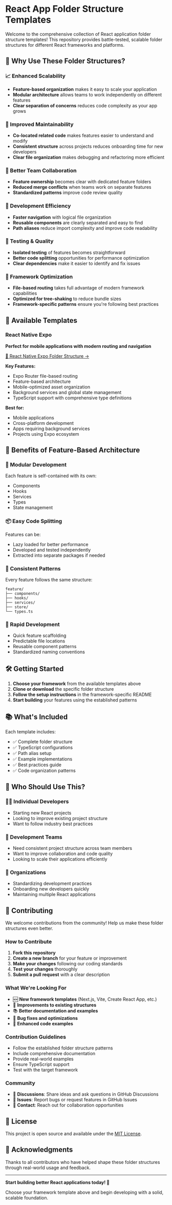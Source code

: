 # React App Folder Structure Templates

Welcome to the comprehensive collection of React application folder structure templates! This repository provides battle-tested, scalable folder structures for different React frameworks and platforms.

## 🎯 Why Use These Folder Structures?

### 📈 Enhanced Scalability
- **Feature-based organization** makes it easy to scale your application
- **Modular architecture** allows teams to work independently on different features
- **Clear separation of concerns** reduces code complexity as your app grows

### 🧹 Improved Maintainability
- **Co-located related code** makes features easier to understand and modify
- **Consistent structure** across projects reduces onboarding time for new developers
- **Clear file organization** makes debugging and refactoring more efficient

### 👥 Better Team Collaboration
- **Feature ownership** becomes clear with dedicated feature folders
- **Reduced merge conflicts** when teams work on separate features
- **Standardized patterns** improve code review quality

### 🚀 Development Efficiency
- **Faster navigation** with logical file organization
- **Reusable components** are clearly separated and easy to find
- **Path aliases** reduce import complexity and improve code readability

### 🧪 Testing & Quality
- **Isolated testing** of features becomes straightforward
- **Better code splitting** opportunities for performance optimization
- **Clear dependencies** make it easier to identify and fix issues

### 📱 Framework Optimization
- **File-based routing** takes full advantage of modern framework capabilities
- **Optimized for tree-shaking** to reduce bundle sizes
- **Framework-specific patterns** ensure you're following best practices

## 📁 Available Templates

### React Native Expo
**Perfect for mobile applications with modern routing and navigation**

[📱 React Native Expo Folder Structure →](./react-native-expo/README.md)

**Key Features:**
- Expo Router file-based routing
- Feature-based architecture
- Mobile-optimized asset organization
- Background services and global state management
- TypeScript support with comprehensive type definitions

**Best for:**
- Mobile applications
- Cross-platform development
- Apps requiring background services
- Projects using Expo ecosystem

## 🌟 Benefits of Feature-Based Architecture

### 🔧 Modular Development
Each feature is self-contained with its own:
- Components
- Hooks
- Services
- Types
- State management

### 📦 Easy Code Splitting
Features can be:
- Lazy loaded for better performance
- Developed and tested independently
- Extracted into separate packages if needed

### 🎨 Consistent Patterns
Every feature follows the same structure:
```
feature/
├── components/
├── hooks/
├── services/
├── store/
└── types.ts
```

### 🚀 Rapid Development
- Quick feature scaffolding
- Predictable file locations
- Reusable component patterns
- Standardized naming conventions

## 🛠️ Getting Started

1. **Choose your framework** from the available templates above
2. **Clone or download** the specific folder structure
3. **Follow the setup instructions** in the framework-specific README
4. **Start building** your features using the established patterns

## 📚 What's Included

Each template includes:
- ✅ Complete folder structure
- ✅ TypeScript configurations
- ✅ Path alias setup
- ✅ Example implementations
- ✅ Best practices guide
- ✅ Code organization patterns

## 🎯 Who Should Use This?

### 👨‍💻 Individual Developers
- Starting new React projects
- Looking to improve existing project structure
- Want to follow industry best practices

### 👥 Development Teams
- Need consistent project structure across team members
- Want to improve collaboration and code quality
- Looking to scale their applications efficiently

### 🏢 Organizations
- Standardizing development practices
- Onboarding new developers quickly
- Maintaining multiple React applications

## 🤝 Contributing

We welcome contributions from the community! Help us make these folder structures even better.

### How to Contribute

1. **Fork this repository**
2. **Create a new branch** for your feature or improvement
3. **Make your changes** following our coding standards
4. **Test your changes** thoroughly
5. **Submit a pull request** with a clear description

### What We're Looking For

- 🆕 **New framework templates** (Next.js, Vite, Create React App, etc.)
- 🔧 **Improvements to existing structures**
- 📚 **Better documentation and examples**
- 🐛 **Bug fixes and optimizations**
- 🎨 **Enhanced code examples**

### Contribution Guidelines

- Follow the established folder structure patterns
- Include comprehensive documentation
- Provide real-world examples
- Ensure TypeScript support
- Test with the target framework

### Community

- 💬 **Discussions**: Share ideas and ask questions in GitHub Discussions
- 🐛 **Issues**: Report bugs or request features in GitHub Issues
- 📧 **Contact**: Reach out for collaboration opportunities

## 📄 License

This project is open source and available under the [MIT License](LICENSE).

## 🙏 Acknowledgments

Thanks to all contributors who have helped shape these folder structures through real-world usage and feedback.

---

**Start building better React applications today! 🚀**

Choose your framework template above and begin developing with a solid, scalable foundation.
